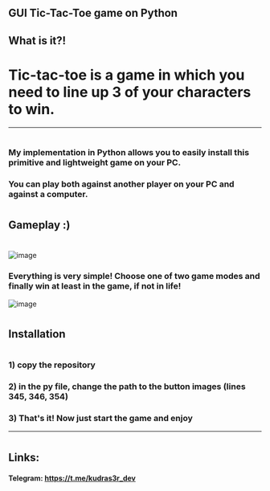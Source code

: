 ## GUI Tic-Tac-Toe game on Python

## What is it?!
# Tic-tac-toe is a game in which you need to line up 3 of your characters to win.
---
#
### My implementation in Python allows you to easily install this primitive and lightweight game on your PC.
### You can play both against another player on your PC and against a computer.
#
## Gameplay :)
#
![image](https://user-images.githubusercontent.com/109919639/198312028-0d9649a1-1df4-4fa7-bb38-37b79f020e60.png)
### Everything is very simple! Choose one of two game modes and finally win at least in the game, if not in life!
![image](https://user-images.githubusercontent.com/109919639/198312383-93e2ffff-e9a2-41b9-b62b-99c700011f82.png)
#
## Installation
#
### 1) copy the repository
### 2) in the py file, change the path to the button images (lines 345, 346, 354)
### 3) That's it! Now just start the game and enjoy

---
#
## Links:
#### Telegram: https://t.me/kudras3r_dev



